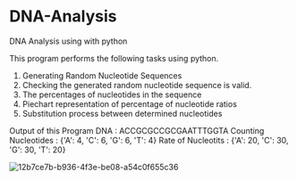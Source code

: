 # DNA-Analysis
DNA Analysis using with python

This program performs the following tasks using python.
 
 1) Generating Random Nucleotide Sequences
 2) Checking the generated random nucleotide sequence is valid.
 3) The percentages of nucleotides in the sequence
 4) Piechart representation of percentage of nucleotide ratios
 5) Substitution process between determined nucleotides

Output of this Program
DNA :  ACCGCGCCGCGAATTTGGTA
Counting Nucleotides :  {'A': 4, 'C': 6, 'G': 6, 'T': 4}
Rate of Nucleotits :  {'A': 20, 'C': 30, 'G': 30, 'T': 20}

![12b7ce7b-b936-4f3e-be08-a54c0f655c36](https://user-images.githubusercontent.com/61758061/158070658-3f2f4d93-3eeb-4806-8608-5ae779cac787.png)
